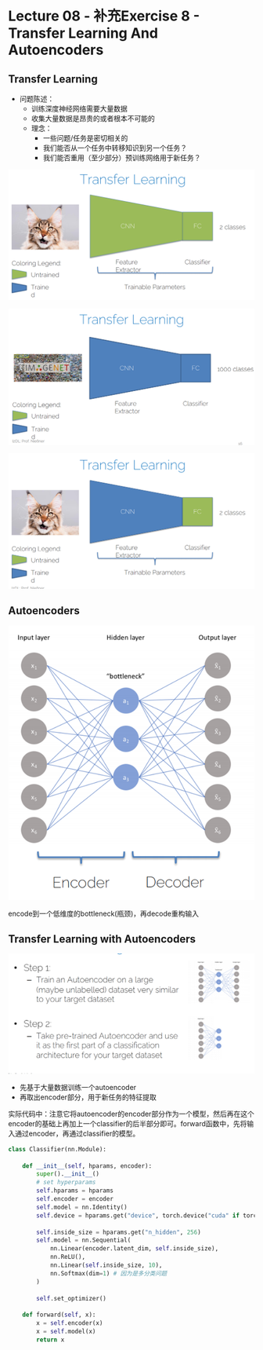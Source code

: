 # Lecture 08 - 补充Exercise 8 - Transfer Learning And Autoencoders


## Transfer Learning

* 问题陈述：
    * 训练深度神经网络需要大量数据
    * 收集大量数据是昂贵的或者根本不可能的
  * 理念：
    * 一些问题/任务是密切相关的
    * 我们能否从一个任务中转移知识到另一个任务？
    * 我们能否重用（至少部分）预训练网络用于新任务？

![alt text](_attachments/Lecture08-补充Exercise8-TransferLearningAndAutoencoders/image.png)

![alt text](_attachments/Lecture08-补充Exercise8-TransferLearningAndAutoencoders/image-1.png)

![alt text](_attachments/Lecture08-补充Exercise8-TransferLearningAndAutoencoders/image-2.png)


## Autoencoders

![alt text](_attachments/Lecture08-补充Exercise8-TransferLearningAndAutoencoders/image-3.png)

encode到一个低维度的bottleneck(瓶颈)，再decode重构输入


## Transfer Learning with Autoencoders
![alt text](_attachments/Lecture08-补充Exercise8-TransferLearningAndAutoencoders/image-4.png)

* 先基于大量数据训练一个autoencoder
* 再取出encoder部分，用于新任务的特征提取

实际代码中：注意它将autoencoder的encoder部分作为一个模型，然后再在这个encoder的基础上再加上一个classifier的后半部分即可。forward函数中，先将输入通过encoder，再通过classifier的模型。

```python
class Classifier(nn.Module):

    def __init__(self, hparams, encoder):
        super().__init__()
        # set hyperparams
        self.hparams = hparams
        self.encoder = encoder
        self.model = nn.Identity()
        self.device = hparams.get("device", torch.device("cuda" if torch.cuda.is_available() else "cpu"))

        self.inside_size = hparams.get("n_hidden", 256)
        self.model = nn.Sequential(
            nn.Linear(encoder.latent_dim, self.inside_size),
            nn.ReLU(),
            nn.Linear(self.inside_size, 10),
            nn.Softmax(dim=1) # 因为是多分类问题
        )

        self.set_optimizer()
        
    def forward(self, x):
        x = self.encoder(x)
        x = self.model(x)
        return x
```